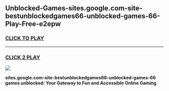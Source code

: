 
## Unblocked-Games-sites.google.com-site-bestunblockedgames66-unblocked-games-66-Play-Free-e2epw
<h3>
<a href="https://premium76.site?title=sites.google.com-site-bestunblockedgames66-unblocked-games-66&ref=18A1">CLICK TO PLAY</a></h3>
<hr>

<h3>
<a href="https://premium76.site?title=sites.google.com-site-bestunblockedgames66-unblocked-games-66&ref=18A1">CLICK 2 PLAY</a>
  
</h3>

<a href="https://premium76.site?title=sites.google.com-site-bestunblockedgames66-unblocked-games-66&ref=18A1"><img src="https://clearcache.store/games.png"></a>


**sites.google.com-site-bestunblockedgames66-unblocked-games-66 games unblocked: Your Gateway to Fun and Accessible Online Gaming**
